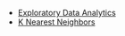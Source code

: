 * [Exploratory Data Analytics](/Supervised_learning/EDA)
* [K Nearest Neighbors](/Supervised_learning/knn)
